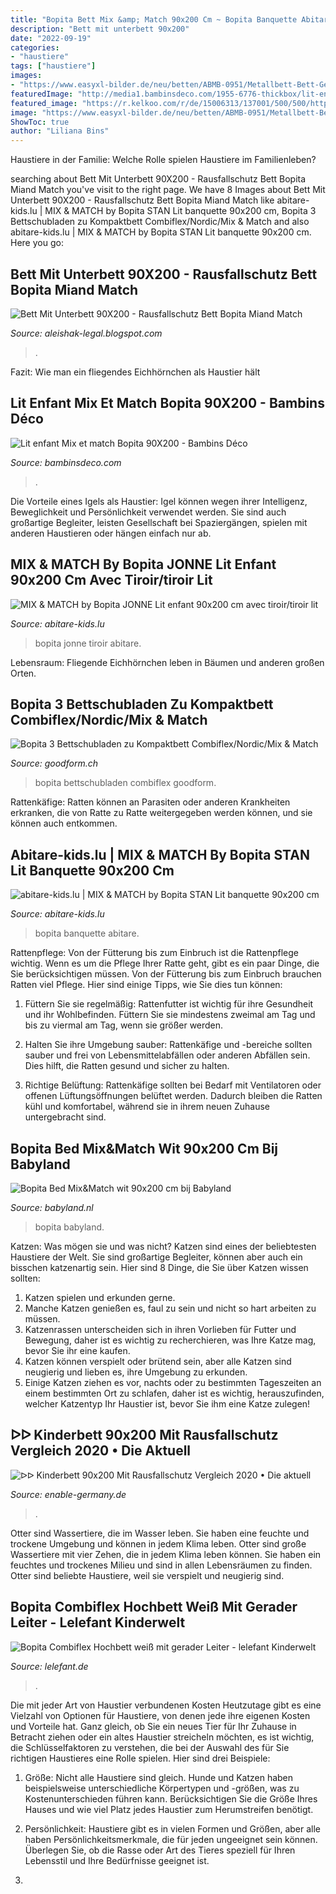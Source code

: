 ```yaml
---
title: "Bopita Bett Mix &amp; Match 90x200 Cm ~ Bopita Banquette Abitare"
description: "Bett mit unterbett 90x200"
date: "2022-09-19"
categories:
- "haustiere"
tags: ["haustiere"]
images:
- "https://www.easyxl-bilder.de/neu/betten/ABMB-0951/Metallbett-Bett-Gestell-Metall_ABMB-0951_vorschau_2.jpg"
featuredImage: "http://media1.bambinsdeco.com/1955-6776-thickbox/lit-enfant-mix-et-match-bopita-90x200.jpg"
featured_image: "https://r.kelkoo.com/r/de/15006313/137001/500/500/https:%2F%2Fwww.steinershopping.de%2Fmedia%2Fcatalog%2Fproduct%2Fi%2Fm%2Fimg_3166-bearbeitet_w_6.jpg/0UempaM09eWL4XwS4LWRV6JvXI7HmX9._mvbcYLhmX4-"
image: "https://www.easyxl-bilder.de/neu/betten/ABMB-0951/Metallbett-Bett-Gestell-Metall_ABMB-0951_vorschau_2.jpg"
ShowToc: true
author: "Liliana Bins"
---
```



Haustiere in der Familie: Welche Rolle spielen Haustiere im Familienleben?

	

		
searching about Bett Mit Unterbett 90X200 - Rausfallschutz Bett Bopita Miand Match you've visit to the right page. We have 8 Images about Bett Mit Unterbett 90X200 - Rausfallschutz Bett Bopita Miand Match like abitare-kids.lu | MIX &amp; MATCH by Bopita STAN Lit banquette 90x200 cm, Bopita 3 Bettschubladen zu Kompaktbett Combiflex/Nordic/Mix &amp; Match and also abitare-kids.lu | MIX &amp; MATCH by Bopita STAN Lit banquette 90x200 cm. Here you go:
		
    
## Bett Mit Unterbett 90X200 - Rausfallschutz Bett Bopita Miand Match

<img loading=lazy src="https://www.easyxl-bilder.de/neu/betten/ABMB-0951/Metallbett-Bett-Gestell-Metall_ABMB-0951_vorschau_2.jpg" onerror="this.onerror=null;this.src='https://tse4.mm.bing.net/th?id=OIP.-vAasynPI5I3fMX8VcbP2wHaHa&amp;pid=15.1';" alt="Bett Mit Unterbett 90X200 - Rausfallschutz Bett Bopita Miand Match">

_Source: aleishak-legal.blogspot.com_

>. 

	

Fazit: Wie man ein fliegendes Eichhörnchen als Haustier hält

    
## Lit Enfant Mix Et Match Bopita 90X200 - Bambins Déco

<img loading=lazy src="http://media1.bambinsdeco.com/1955-6776-thickbox/lit-enfant-mix-et-match-bopita-90x200.jpg" onerror="this.onerror=null;this.src='https://tse3.mm.bing.net/th?id=OIP.REjd-V423cdCRGQXr8ikKwHaHa&amp;pid=15.1';" alt="Lit enfant Mix et match Bopita 90X200 - Bambins Déco">

_Source: bambinsdeco.com_

>. 

	

Die Vorteile eines Igels als Haustier: Igel können wegen ihrer Intelligenz, Beweglichkeit und Persönlichkeit verwendet werden. Sie sind auch großartige Begleiter, leisten Gesellschaft bei Spaziergängen, spielen mit anderen Haustieren oder hängen einfach nur ab.

    
## MIX &amp; MATCH By Bopita JONNE Lit Enfant 90x200 Cm Avec Tiroir/tiroir Lit

<img loading=lazy src="https://images.abitare-kids.lu/mix-match-by-bopita-jonne-lit-enfant-90x200-cm-avec-tiroirtiroir-lit-blanc_300_300-298183.jpg" onerror="this.onerror=null;this.src='https://tse1.mm.bing.net/th?id=OIP.pYLqAA_njIzg9PHQOlwAFwAAAA&amp;pid=15.1';" alt="MIX &amp; MATCH by Bopita JONNE Lit enfant 90x200 cm avec tiroir/tiroir lit">

_Source: abitare-kids.lu_

>bopita jonne tiroir abitare. 

	

Lebensraum: Fliegende Eichhörnchen leben in Bäumen und anderen großen Orten.

    
## Bopita 3 Bettschubladen Zu Kompaktbett Combiflex/Nordic/Mix &amp; Match

<img loading=lazy src="https://www.goodform.ch/media/catalog/product/cache/1/small_image/270x360/a4e40ebdc3e371adff845072e1c73f37/b/o/bopita_bett_90x200_belle_rosa.jpg" onerror="this.onerror=null;this.src='https://tse3.mm.bing.net/th?id=OIP.Gz8HiHtx7cYLfj3OYVABXQAAAA&amp;pid=15.1';" alt="Bopita 3 Bettschubladen zu Kompaktbett Combiflex/Nordic/Mix &amp; Match">

_Source: goodform.ch_

>bopita bettschubladen combiflex goodform. 

	

Rattenkäfige: Ratten können an Parasiten oder anderen Krankheiten erkranken, die von Ratte zu Ratte weitergegeben werden können, und sie können auch entkommen.

    
## Abitare-kids.lu | MIX &amp; MATCH By Bopita STAN Lit Banquette 90x200 Cm

<img loading=lazy src="https://images.abitare-kids.lu/mix-match-by-bopita-stan-lit-banquette-90x200-cm_1200_1200-296102.jpg" onerror="this.onerror=null;this.src='https://tse2.mm.bing.net/th?id=OIP.xTp9FNFJ5q3AEwkblxzXEwHaHa&amp;pid=15.1';" alt="abitare-kids.lu | MIX &amp; MATCH by Bopita STAN Lit banquette 90x200 cm">

_Source: abitare-kids.lu_

>bopita banquette abitare. 

	

Rattenpflege: Von der Fütterung bis zum Einbruch ist die Rattenpflege wichtig.
Wenn es um die Pflege Ihrer Ratte geht, gibt es ein paar Dinge, die Sie berücksichtigen müssen. Von der Fütterung bis zum Einbruch brauchen Ratten viel Pflege. Hier sind einige Tipps, wie Sie dies tun können:
1. Füttern Sie sie regelmäßig: Rattenfutter ist wichtig für ihre Gesundheit und ihr Wohlbefinden. Füttern Sie sie mindestens zweimal am Tag und bis zu viermal am Tag, wenn sie größer werden.

2. Halten Sie ihre Umgebung sauber: Rattenkäfige und -bereiche sollten sauber und frei von Lebensmittelabfällen oder anderen Abfällen sein. Dies hilft, die Ratten gesund und sicher zu halten.

3. Richtige Belüftung: Rattenkäfige sollten bei Bedarf mit Ventilatoren oder offenen Lüftungsöffnungen belüftet werden. Dadurch bleiben die Ratten kühl und komfortabel, während sie in ihrem neuen Zuhause untergebracht sind.

    
## Bopita Bed Mix&amp;Match Wit 90x200 Cm Bij Babyland

<img loading=lazy src="https://www.babyland.nl/image/shrink/8173/480/360/bopita-bed-mix-match-wit-90x200-cm.jpg" onerror="this.onerror=null;this.src='https://tse4.mm.bing.net/th?id=OIP.htRGpPZ5TRoogD-UyRLmvgHaFj&amp;pid=15.1';" alt="Bopita Bed Mix&amp;Match wit 90x200 cm bij Babyland">

_Source: babyland.nl_

>bopita babyland. 

	

Katzen: Was mögen sie und was nicht?
Katzen sind eines der beliebtesten Haustiere der Welt. Sie sind großartige Begleiter, können aber auch ein bisschen katzenartig sein. Hier sind 8 Dinge, die Sie über Katzen wissen sollten:
1. Katzen spielen und erkunden gerne.
2. Manche Katzen genießen es, faul zu sein und nicht so hart arbeiten zu müssen.
3. Katzenrassen unterscheiden sich in ihren Vorlieben für Futter und Bewegung, daher ist es wichtig zu recherchieren, was Ihre Katze mag, bevor Sie ihr eine kaufen.
4. Katzen können verspielt oder brütend sein, aber alle Katzen sind neugierig und lieben es, ihre Umgebung zu erkunden.
5. Einige Katzen ziehen es vor, nachts oder zu bestimmten Tageszeiten an einem bestimmten Ort zu schlafen, daher ist es wichtig, herauszufinden, welcher Katzentyp Ihr Haustier ist, bevor Sie ihm eine Katze zulegen!

    
## ᐅᐅ Kinderbett 90x200 Mit Rausfallschutz Vergleich 2020 • Die Aktuell

<img loading=lazy src="https://r.kelkoo.com/r/de/15006313/137001/500/500/https:%2F%2Fwww.steinershopping.de%2Fmedia%2Fcatalog%2Fproduct%2Fi%2Fm%2Fimg_3166-bearbeitet_w_6.jpg/0UempaM09eWL4XwS4LWRV6JvXI7HmX9._mvbcYLhmX4-" onerror="this.onerror=null;this.src='https://tse3.mm.bing.net/th?id=OIP.LvoqByWuUbfKQCJMhV-L0AHaHa&amp;pid=15.1';" alt="ᐅᐅ Kinderbett 90x200 Mit Rausfallschutz Vergleich 2020 • Die aktuell">

_Source: enable-germany.de_

>. 

	

Otter sind Wassertiere, die im Wasser leben. Sie haben eine feuchte und trockene Umgebung und können in jedem Klima leben.
Otter sind große Wassertiere mit vier Zehen, die in jedem Klima leben können. Sie haben ein feuchtes und trockenes Milieu und sind in allen Lebensräumen zu finden. Otter sind beliebte Haustiere, weil sie verspielt und neugierig sind.

    
## Bopita Combiflex Hochbett Weiß Mit Gerader Leiter - Lelefant Kinderwelt

<img loading=lazy src="http://lelefant.de/WebRoot/Store22/Shops/1a841a2b-3f03-4ba6-8294-1aef2b853b73/54F8/86B1/F820/A0C1/F0BB/0A48/355D/8635/Hochbett_mit_gerader_Leiter_ml.jpg" onerror="this.onerror=null;this.src='https://tse2.mm.bing.net/th?id=OIP.SRKnvSOSz08xKH8zVXHi6wHaFe&amp;pid=15.1';" alt="Bopita Combiflex Hochbett weiß mit gerader Leiter - lelefant Kinderwelt">

_Source: lelefant.de_

>. 

	

Die mit jeder Art von Haustier verbundenen Kosten
Heutzutage gibt es eine Vielzahl von Optionen für Haustiere, von denen jede ihre eigenen Kosten und Vorteile hat. Ganz gleich, ob Sie ein neues Tier für Ihr Zuhause in Betracht ziehen oder ein altes Haustier streicheln möchten, es ist wichtig, die Schlüsselfaktoren zu verstehen, die bei der Auswahl des für Sie richtigen Haustieres eine Rolle spielen. Hier sind drei Beispiele:
1. Größe: Nicht alle Haustiere sind gleich. Hunde und Katzen haben beispielsweise unterschiedliche Körpertypen und -größen, was zu Kostenunterschieden führen kann. Berücksichtigen Sie die Größe Ihres Hauses und wie viel Platz jedes Haustier zum Herumstreifen benötigt.

2. Persönlichkeit: Haustiere gibt es in vielen Formen und Größen, aber alle haben Persönlichkeitsmerkmale, die für jeden ungeeignet sein können. Überlegen Sie, ob die Rasse oder Art des Tieres speziell für Ihren Lebensstil und Ihre Bedürfnisse geeignet ist.

3.

